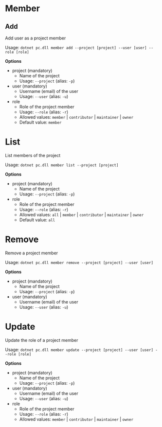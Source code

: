 # Member

## Add

Add user as a project member

Usage: 
`dotnet pc.dll member add --project [project] --user [user] --role [role]`

**Options**
* project (mandatory)
    * Name of the project
    * Usage: `--project` (alias: `-p`)
* user (mandatory)
    * Username (email) of the user
    * Usage: `--user` (alias: `-u`)
* role
    * Role of the project member
    * Usage: `--role` (alias: `-r`)
    * Allowed values: `member` | `contributor` | `maintainer` | `owner`
    * Default value: `member`

# List
List members of the project

Usage: 
`dotnet pc.dll member list --project [project]`

**Options**
* project (mandatory)
    * Name of the project
    * Usage: `--project` (alias: `-p`)
* role
    * Role of the project member
    * Usage: `--role` (alias: `-r`)
    * Allowed values: `all` | `member` | `contributor` | `maintainer` | `owner`
    * Default value: `all`

# Remove
Remove a project member

Usage: 
`dotnet pc.dll member remove --project [project] --user [user]`

**Options**
* project (mandatory)
    * Name of the project
    * Usage: `--project` (alias: `-p`)
* user (mandatory)
    * Username (email) of the user
    * Usage: `--user` (alias: `-u`)

# Update
Update the role of a project member

Usage: 
`dotnet pc.dll member update --project [project] --user [user] --role [role]` 

**Options**
* project (mandatory)
    * Name of the project
    * Usage: `--project` (alias: `-p`)
* user (mandatory)
    * Username (email) of the user
    * Usage: `--user` (alias: `-u`)
* role
    * Role of the project member
    * Usage: `--role` (alias: `-r`)
    * Allowed values: `member` | `contributor` | `maintainer` | `owner`
